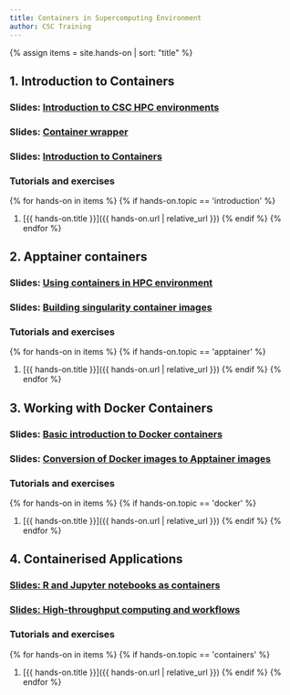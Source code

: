 ```yaml
---
title: Containers in Supercomputing Environment
author: CSC Training
---
```


{% assign items = site.hands-on |  sort: "title" %}

## 1. Introduction to Containers
### Slides: [Introduction to CSC HPC environments](https://a3s.fi/biocontainers2023/CSC_HPC_Systems.html)
### Slides: [Container wrapper](https://a3s.fi/biocontainers2023/Container_wrapper.html)
### Slides: [Introduction to Containers](https://a3s.fi/biocontainers2023/Introduction_to_containers.html)

###  Tutorials and exercises
{% for hands-on in items %}
{% if hands-on.topic == 'introduction' %}
1. [{{ hands-on.title }}]({{ hands-on.url | relative_url }})
{% endif %}
{% endfor %}

## 2. Apptainer containers
### Slides: [Using containers in HPC environment](https://a3s.fi/biocontainers2023/Basic_usage_of_Apptainer.html)
### Slides: [Building singularity container images](https://a3s.fi/biocontainers2023/Buiding_container_images.html)

###  Tutorials and exercises
{% for hands-on in items %}
{% if hands-on.topic == 'apptainer' %}
1. [{{ hands-on.title }}]({{ hands-on.url | relative_url }})
{% endif %}
{% endfor %}



## 3. Working with Docker Containers 
### Slides: [Basic introduction to Docker containers](https://a3s.fi/biocontainers2023/intro_docker.html)
### Slides: [Conversion of Docker images to Apptainer images](https://a3s.fi/biocontainers2023/docker2singularity.html)

###  Tutorials and exercises
{% for hands-on in items %}
{% if hands-on.topic == 'docker' %}
1. [{{ hands-on.title }}]({{ hands-on.url | relative_url }})
{% endif %}
{% endfor %}

## 4. Containerised Applications
### [Slides: R and Jupyter notebooks as containers](https://a3s.fi/CSC_training/Notebooks.html)
### [Slides:  High-throughput computing and workflows](https://a3s.fi/CSC_training/workflows_throughput.html)
###  Tutorials and exercises
{% for hands-on in items %}
{% if hands-on.topic == 'containers' %}
1. [{{ hands-on.title }}]({{ hands-on.url | relative_url }})
{% endif %}
{% endfor %}
